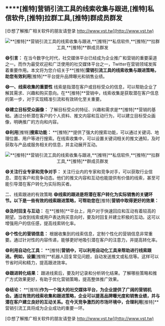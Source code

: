 ## ****[推特]**营销引流工具的线索收集与跟进,**[推特]**私信软件,**[推特]**拉群工具,**[推特]**群成员群发**

[😍想了解推广相关软件的朋友请登录 http://www.vst.tw](http://www.vst.tw)

 <center><img src="https://vst.tw/MP4/tuiguang/png/8.png" alt="**[推特]**营销引流工具的线索收集与跟进,**[推特]**私信软件,**[推特]**拉群工具,**[推特]**群成员群发"></center>

**😄引言：**
在当今数字化时代，社交媒体平台已经成为企业推广和营销的重要渠道之一。而作为最受欢迎和广泛使用的社交媒体平台之一，Twitter在营销领域发挥着重要作用。本文将为您介绍关于**[推特]**营销引流工具的线索收集与跟进策略，助您有效利用**[推特]**平台提升品牌曝光和销售业绩。

**😄一、线索收集的重要性**
线索是指潜在客户或目标受众的信息，可以帮助企业了解其需求、兴趣和购买意向。在**[推特]**营销中，线索收集是获取潜在客户信息的第一步，对于实现精准引流和有效转化至关重要。

**😄建立目标受众画像：**
了解目标受众的特征、兴趣和需求是**[推特]**营销的基础。通过分析潜在客户的个人资料、推文内容和互动行为，可以建立目标受众画像，明确推广的方向和内容。

**😄利用**[推特]**搜索功能：**
**[推特]**提供了强大的搜索功能，可以通过关键词、地理位置、用户等进行搜索。在线索收集中，可以设置关键词相关的推文通知，及时获取与产品或服务相关的信息，并主动展开互动。

 <center><img src="https://vst.tw/MP4/tuiguang/png/5.png" alt="**[推特]**营销引流工具的线索收集与跟进,**[推特]**私信软件,**[推特]**拉群工具,**[推特]**群成员群发"></center>

**😄关注行业专家和竞争对手：**
关注行业内的专家和竞争对手，可以获取行业信息、潜在客户和竞争动态。他们的推文内容和互动也能提供有价值的线索，甚至可能引导潜在客户转化为实际购买者。

二、线索跟进的有效策略
**😄线索的跟进是将潜在客户转化为实际销售的关键环节。以下是一些有效的线索跟进策略，可帮助您在**[推特]**营销中取得更好的效果：**

**😄及时回复与互动：**
在**[推特]**平台上，用户对于快速回应和互动有着较高的期望。当收到线索或用户表达购买意向时，要及时回复并建立积极的互动。这可以增强用户的信任感，提高线索转化率。

**😄个性化的营销信息：**
根据收集到的线索信息，定制个性化的营销信息非常重要。通过针对性的内容传递，能够更好地吸引潜在客户的注意力，并提高转化率。

**😄利用自动化工具：**
**[推特]**营销中，可以利用自动化工具来帮助进行线索跟进。例如，设置**[推特]**机器人回复常见问题，自动发送推文或私信等。这样可以节省时间和精力，提高跟进效率。

**😄跟进转化结果：**
跟进线索后，要及时记录和分析转化结果。了解哪些策略和推广方式效果更好，有助于优化营销策略，提高整体推广效果。

**😄结论：**
**[推特]**作为一个强大的社交媒体平台，为企业提供了广阔的营销机会。通过有效的线索收集和跟进策略，企业可以提高品牌曝光度和销售业绩，并与潜在客户建立良好的互动关系。在今天竞争激烈的市场环境中，合理利用**[推特]**营销引流工具将成为企业成功的重要一环。

[😍想了解推广相关软件的朋友请登录 http://www.vst.tw](http://www.vst.tw)



